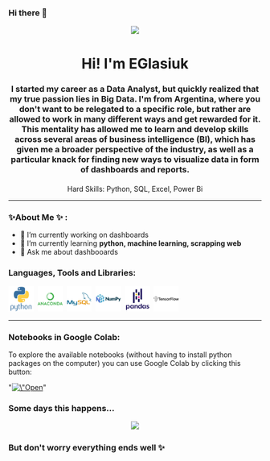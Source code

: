 ### Hi there 👋
<div id="header" align="center">
        <img src="https://media.giphy.com/media/G1ifnX4d5tYFACktp9/giphy.gif" width="200" />
    <h1 align="center"> Hi! I'm EGlasiuk</h1>
    <h3 align="center">I started my career as a Data Analyst, but quickly realized that my true passion lies in Big Data. I'm from Argentina, where you don't want to be relegated to a specific role, but rather are allowed to work in many different ways and get rewarded for it. This mentality has allowed me to learn and develop skills across several areas of business intelligence (BI), which has given me a broader perspective of the industry, as well as a particular knack for finding new ways to visualize data in form of dashboards and reports. </h3>
    <h4 align="center"></h3>  Hard Skills: Python, SQL, Excel, Power Bi</h4>
</div>

---

### ✨About Me ✨ :

- 🔭 I’m currently working on dashboards
- 🌱 I’m currently learning **python, machine learning, scrapping web**
- 💬 Ask me about dashbooards

<div align="left">
    <h3> Languages, Tools and Libraries: </h3>
    <div>
        <img src="https://github.com/devicons/devicon/blob/master/icons/python/python-original-wordmark.svg" title="Python"
        width="50" height="50"/>&nbsp;
        <img src="https://github.com/devicons/devicon/blob/master/icons/anaconda/anaconda-original-wordmark.svg" title="Anaconda"
        width="50" height="50"/>&nbsp;
        <img src="https://github.com/devicons/devicon/blob/master/icons/mysql/mysql-original-wordmark.svg" title="MySQL"
        width="50" height="50"/>&nbsp;
        <img src="https://github.com/devicons/devicon/blob/master/icons/numpy/numpy-original-wordmark.svg" title="Numpy"
        width="50" height="50"/>&nbsp;
        <img src="https://github.com/devicons/devicon/blob/master/icons/pandas/pandas-original-wordmark.svg" title="Pandas"
        width="50" height="50"/>&nbsp;
        <img src="https://github.com/devicons/devicon/blob/master/icons/tensorflow/tensorflow-line-wordmark.svg" title="TensorFlow"
        alt="" width="50" height="50"/>&nbsp;
    </div>
</div>

---
### Notebooks in Google Colab:

To explore the available notebooks (without having to install python packages on the computer) you can use Google Colab by clicking this button:

<div align="left">
        "<a href=\"https://colab.research.google.com/github/Eglasiuk/Eglasiuk/blob/main/Intro_a_Numpy.ipynb\" target=\"_parent\"><img src=\"https://colab.research.google.com/assets/colab-badge.svg\" alt=\"Open In Colab\"/></a>" 
 </div>     

### Some days this happens...
<div id="header" align="center">
        <img src="https://media.giphy.com/media/zMukICnMEZmSf8zvXd/giphy.gif" width="200" />
</div>

### But don't worry everything ends well ✨
